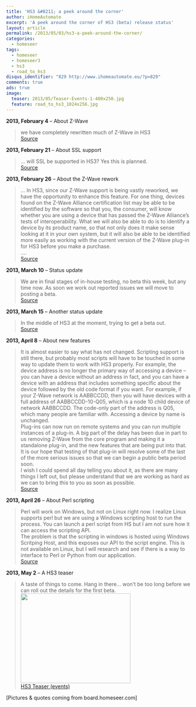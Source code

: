 ```yaml
---
title: 'HS3 &#8211; a peek around the corner'
author: iHomeAutomate
excerpt: 'A peek around the corner of HS3 (beta) release status'
layout: article
permalink: /2013/05/03/hs3-a-peek-around-the-corner/
categories:
  - homeseer
tags:
  - homeseer
  - homeseer3
  - hs3
  - road_to_hs3
disqus_identifier: "829 http://www.ihomeautomate.eu/?p=829"
comments: true
ads: true
image:
  teaser: 2013/05/Teaser-Events-1-400x250.jpg
  feature: road_to_hs3_1024x256.jpg
---
```

**2013, February 4** &#8211; About Z-Wave
  
> we have completely rewritten much of Z-Wave in HS3  
[Source][1]

**2013, February 21** &#8211; About SSL support
  
> &#8230; will SSL be supported in HS3? Yes this is planned.  
[Source][2]

**2013, February 26** &#8211; About the Z-Wave rework
  
> &#8230; In HS3, since our Z-Wave support is being vastly reworked, we have the opportunity to enhance this feature. For one thing, devices found on the Z-Wave Alliance certification list may be able to be identified by the software so that you, the consumer, will know whether you are using a device that has passed the Z-Wave Alliance&#8217;s tests of interoperability. What we will also be able to do is to identify a device by its product name, so that not only does it make sense looking at it in your own system, but it will also be able to be identified more easily as working with the current version of the Z-Wave plug-in for HS3 before you make a purchase.  
&#8230;.  
[Source][3]

**2013, March 10** &#8211; Status update
  
> We are in final stages of in-house testing, no beta this week, but any time now. As soon we work out reported issues we will move to posting a beta.  
[Source][4]

**2013, March 15** &#8211; Another status update
  
> In the middle of HS3 at the moment, trying to get a beta out.  
[Source][5]

**2013, April 8** &#8211; About new features
  
> It is almost easier to say what has not changed. Scripting support is still there, but probably most scripts will have to be touched in some way to update them to work with HS3 properly. For example, the device address is no longer the primary way of accessing a device &#8211; you can have a device without an address in fact, and you can have a device with an address that includes something specific about the device followed by the old code format if you want. For example, if your Z-Wave network is AABBCCDD, then you will have devices with a full address of AABBCCDD-10-Q05, which is a node 10 child device of network AABBCCDD. The code-only part of the address is Q05, which many people are familiar with. Accessing a device by name is unchanged.  
Plug-ins can now run on remote systems and you can run multiple instances of a plug-in. A big part of the delay has been due in part to us removing Z-Wave from the core program and making it a standalone plug-in, and the new features that are being put into that.  
It is our hope that testing of that plug-in will resolve some of the last of the more serious issues so that we can begin a public beta period soon.  
I wish I could spend all day telling you about it, as there are many things I left out, but please understand that we are working as hard as we can to bring this to you as soon as possible.  
[Source][6]

**2013, April 26** &#8211; About Perl scripting
  
> Perl will work on Windows, but not on Linux right now. I realize Linux supports perl but we are using a Windows scripting host to run the process. You can launch a perl script from HS but I am not sure how it can access the scripting API.  
The problem is that the scripting in windows is hosted using Windows Scritping Host, and this exposes our API to the script engine. This is not available on Linux, but I will research and see if there is a way to interface to Perl or Python from our application.  
[Source][7]

**2013, May 2** &#8211; A HS3 teaser
  
> A taste of things to come. Hang in there&#8230; won&#8217;t be too long before we can roll out the details for the first beta.  
[<img src="{{site.url}}/images/2013/05/Teaser-Events-1-300x245.jpg" alt="" title="Teaser-Events-1" width="300" height="245" class="aligncenter size-medium wp-image-837" />][8]
<br/>[HS3 Teaser (events)][9]

[Pictures & quotes coming from board.homeseer.com]

 [1]: http://board.homeseer.com/showpost.php?p=1053135&postcount=19
 [2]: http://board.homeseer.com/showpost.php?p=1055211&postcount=5
 [3]: http://board.homeseer.com/showpost.php?p=1055703&postcount=1
 [4]: http://board.homeseer.com/showpost.php?p=1057358&postcount=86
 [5]: http://board.homeseer.com/showpost.php?p=1057952&postcount=11
 [6]: http://board.homeseer.com/showpost.php?p=1060760&postcount=109
 [7]: http://board.homeseer.com/showpost.php?p=1062818&postcount=7
 [8]: {{site.url}}/images/2013/05/Teaser-Events-1.jpg
 [9]: http://board.homeseer.com/showpost.php?p=1063370&postcount=1
